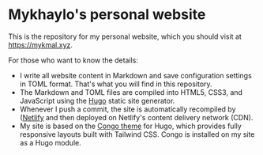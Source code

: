 # Mykhaylo's personal website

This is the repository for my personal website, which you should visit at <https://mykmal.xyz>.

For those who want to know the details:

- I write all website content in Markdown and save configuration settings in TOML format. That's what you will find in this repository.
- The Markdown and TOML files are compiled into HTML5, CSS3, and JavaScript using the [Hugo](https://gohugo.io/) static site generator.
- Whenever I push a commit, the site is automatically recompiled by ([Netlify](https://www.netlify.com/) and then deployed on Netlify's content delivery network (CDN).
- My site is based on the [Congo theme](https://github.com/jpanther/congo) for Hugo, which provides fully responsive layouts built with Tailwind CSS. Congo is installed on my site as a Hugo module.

